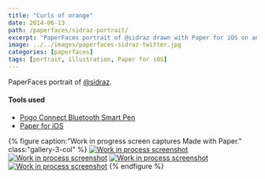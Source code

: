 ```yaml
---
title: "Curls of orange"
date: 2014-06-13
path: /paperfaces/sidraz-portrait/
excerpt: "PaperFaces portrait of @sidraz drawn with Paper for iOS on an iPad."
image: ../../images/paperfaces-sidraz-twitter.jpg
categories: [paperfaces]
tags: [portrait, illustration, Paper for iOS]
---
```


PaperFaces portrait of [@sidraz](https://twitter.com/sidraz).

#### Tools used

- [Pogo Connect Bluetooth Smart Pen](https://www.amazon.com/gp/product/B009K448L4/ref=as_li_ss_tl?ie=UTF8&camp=1789&creative=390957&creativeASIN=B009K448L4&linkCode=as2&tag=mademist-20)
- [Paper for iOS](https://paper.bywetransfer.com/)

{% figure caption:"Work in progress screen captures Made with Paper." class:"gallery-3-col" %}
[![Work in process screenshot](../../images/paperfaces-sidraz-process-1-600.jpg)](../../images/paperfaces-sidraz-process-1-lg.jpg) [![Work in process screenshot](../../images/paperfaces-sidraz-process-2-600.jpg)](../../images/paperfaces-sidraz-process-2-lg.jpg) [![Work in process screenshot](../../images/paperfaces-sidraz-process-3-600.jpg)](../../images/paperfaces-sidraz-process-3-lg.jpg) [![Work in process screenshot](../../images/paperfaces-sidraz-process-4-600.jpg)](../../images/paperfaces-sidraz-process-4-lg.jpg)
{% endfigure %}
